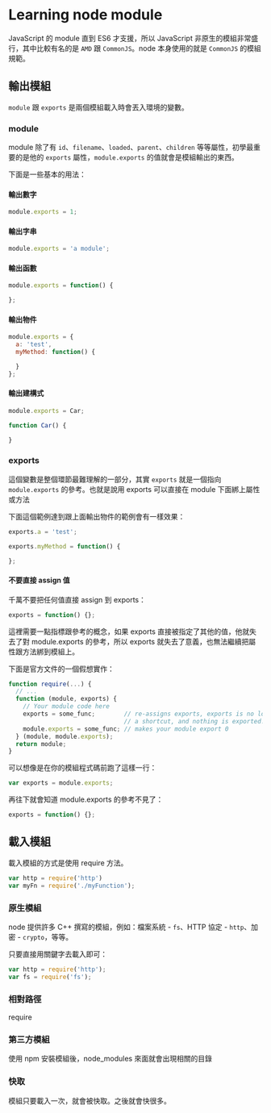 # Learning node module

JavaScript 的 module 直到 ES6 才支援，所以 JavaScript 非原生的模組非常盛行，其中比較有名的是 `AMD` 跟 `CommonJS`。node 本身使用的就是 `CommonJS` 的模組規範。

## 輸出模組

`module` 跟 `exports` 是兩個模組載入時會丟入環境的變數。

### module

module 除了有 `id`、`filename`、`loaded`、`parent`、`children` 等等屬性，初學最重要的是他的 `exports` 屬性，`module.exports` 的值就會是模組輸出的東西。

下面是一些基本的用法：

#### 輸出數字

```javascript
module.exports = 1;
```

#### 輸出字串

```javascript
module.exports = 'a module';
```

#### 輸出函數

```javascript
module.exports = function() {

};
```

#### 輸出物件

```javascript
module.exports = {
  a: 'test',
  myMethod: function() {

  }
};
```

#### 輸出建構式

```javascript
module.exports = Car;

function Car() {

}
```

### exports

這個變數是整個環節最難理解的一部分，其實 `exports` 就是一個指向 `module.exports` 的參考。也就是說用 exports 可以直接在 module 下面綁上屬性或方法

下面這個範例達到跟上面輸出物件的範例會有一樣效果：

```javascript
exports.a = 'test';

exports.myMethod = function() {

};
```

#### 不要直接 assign 值

千萬不要把任何值直接 assign 到 exports：

```javascript
exports = function() {};
```

這裡需要一點指標跟參考的概念，如果 exports 直接被指定了其他的值，他就失去了對 module.exports 的參考，所以 exports 就失去了意義，也無法繼續把屬性跟方法綁到模組上。

下面是官方文件的一個假想實作：

```javascript
function require(...) {
  // ...
  function (module, exports) {
    // Your module code here
    exports = some_func;        // re-assigns exports, exports is no longer
                                // a shortcut, and nothing is exported.
    module.exports = some_func; // makes your module export 0
  } (module, module.exports);
  return module;
}
```

可以想像是在你的模組程式碼前跑了這樣一行：

```javascript
var exports = module.exports;
```

再往下就會知道 module.exports 的參考不見了：

```javascript
exports = function() {};
```

## 載入模組

載入模組的方式是使用 require 方法。

```javascript
var http = require('http')
var myFn = require('./myFunction');
```

### 原生模組

node 提供許多 C++ 撰寫的模組，例如：檔案系統 - `fs`、HTTP 協定 - `http`、加密 - `crypto`，等等。

只要直接用關鍵字去載入即可：

```javascript
var http = require('http');
var fs = require('fs');
```

### 相對路徑
require

### 第三方模組

使用 npm 安裝模組後，node_modules 來面就會出現相關的目錄

### 快取

模組只要載入一次，就會被快取。之後就會快很多。